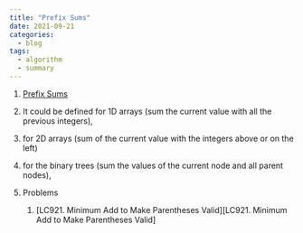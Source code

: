 ```yaml
---
title: "Prefix Sums"
date: 2021-09-21
categories:
  - blog
tags:
  - algorithm
  - summary
---
```


1. [Prefix Sums][LC437. Path Sum III]
  1. It could be defined for 1D arrays (sum the current value with all the previous integers),
  2. for 2D arrays (sum of the current value with the integers above or on the left)
  3. for the binary trees (sum the values of the current node  and all parent nodes),


4. Problems
    1. [LC921. Minimum Add to Make Parentheses Valid][LC921. Minimum Add to Make Parentheses Valid]
    
[LC437. Path Sum III]: https://leetcode.com/problems/path-sum-iii/




